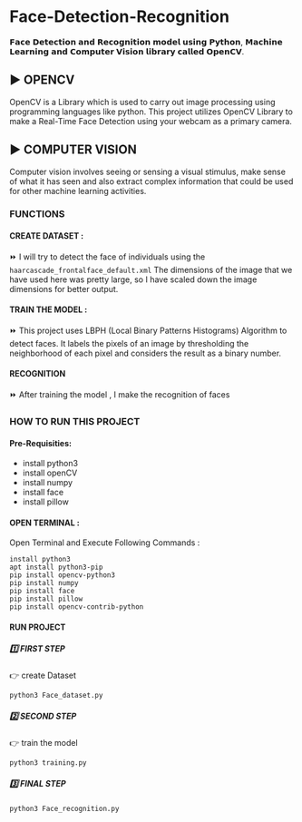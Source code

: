 # Face-Detection-Recognition
𝗙𝗮𝗰𝗲 𝗗𝗲𝘁𝗲𝗰𝘁𝗶𝗼𝗻 𝗮𝗻𝗱 𝗥𝗲𝗰𝗼𝗴𝗻𝗶𝘁𝗶𝗼𝗻 𝗺𝗼𝗱𝗲𝗹 𝘂𝘀𝗶𝗻𝗴 𝗣𝘆𝘁𝗵𝗼𝗻, 𝗠𝗮𝗰𝗵𝗶𝗻𝗲 𝗟𝗲𝗮𝗿𝗻𝗶𝗻𝗴 𝗮𝗻𝗱 𝗖𝗼𝗺𝗽𝘂𝘁𝗲𝗿 𝗩𝗶𝘀𝗶𝗼𝗻 𝗹𝗶𝗯𝗿𝗮𝗿𝘆 𝗰𝗮𝗹𝗹𝗲𝗱 𝗢𝗽𝗲𝗻𝗖𝗩.




##  ▶️ OPENCV

OpenCV is a Library which is used to carry out image processing using programming languages like python. This project utilizes OpenCV Library to make a Real-Time Face Detection using your webcam as a primary camera.

## ▶️ COMPUTER VISION 

Computer vision involves seeing or sensing a visual stimulus, make sense of what it has seen and also extract complex information that could be used for other machine learning activities.

### FUNCTIONS 

#### CREATE DATASET :

⏩ I will try to detect the face of individuals using the ``` haarcascade_frontalface_default.xml ```
The dimensions of the image that we have used here was pretty large, so I have scaled down the image dimensions for better output.

#### TRAIN THE MODEL : 

⏩ This project uses LBPH (Local Binary Patterns Histograms) Algorithm to detect faces. It labels the pixels of an image by thresholding the neighborhood of each pixel and considers the result as a binary number.

#### RECOGNITION 

⏩ After training the model , I make the recognition of faces 


### HOW TO RUN THIS PROJECT 

#### Pre-Requisities:

- install python3 
- install openCV 
- install numpy 
- install face 
- install pillow 

#### OPEN TERMINAL : 

 Open Terminal and Execute Following Commands :

``` 
install python3
apt install python3-pip
pip install opencv-python3
pip install numpy
pip install face 
pip install pillow
pip install opencv-contrib-python
```

#### RUN PROJECT 

##### 1️⃣ FIRST STEP 

 👉 create Dataset 

 ``` python3 Face_dataset.py ```

 ##### 2️⃣ SECOND STEP 

👉 train the model 

``` python3 training.py ```

 ##### 3️⃣ FINAL STEP

 ``` python3 Face_recognition.py ```
 
  












